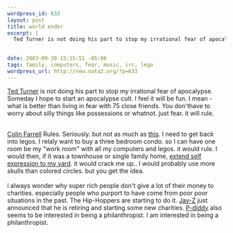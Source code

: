 ```yaml
--- 
wordpress_id: 633
layout: post
title: world ender
excerpt: |
  Ted Turner is not doing his part to stop my irrational fear of apocalypse. Someday I hope to start an apocalypse cult. I feel it will be fun. I mean - what is better than living in fear with 75 close friends. You don'thave to worry about silly things like possessions or whatnot. just fear. it will rule. 
  

date: 2003-09-30 15:15:51 -05:00
tags: family, computers, fear, music, irc, lego
wordpress_url: http://new.nata2.org/?p=633
---
```

<a href="http://www.ajc.com/news/content/news/0903/29turner.html">Ted Turner</a> is not doing his part to stop my irrational fear of apocalypse. Someday I hope to start an apocalypse cult. I feel it will be fun. I mean - what is better than living in fear with 75 close friends. You don'thave to worry about silly things like possessions or whatnot. just fear. it will rule. <br/><br/>

<a href="http://www.dailyrecord.co.uk//news/content_objectid=13461942_method=full_siteid=89488_headline=-20-ES---COCAINE---SPEED---HASH---3-BOTTLES-OF-WHISKY---WINE-AND-60-PINTS-EVERY-WEEK-name_page.html">Colin Farrell</a> Rules. Seriously. but not as much as <a href="http://www.brickshelf.com/gallery/seankenney/Sculpture/Homer/1.jpg">this</a>. I need to get back into legos. I relaly want to buy a three bedroom condo. so I can have one room be my "work room" with all my computers and legos. it would rule. I would then, if it was a townhouse or single family home, <a href="http://www.statesman.com/metro/content/metro/kelso/0903/093003.html?urac=n&amp;urvf=10649232139710.2875798673101122">extend self expression to my yard</a>. it would crack me up.. I would probably use more skulls than colored circles. but you get the idea. <br/><br/>i always wonder why super rich people don't give a lot of their money to charities. especially people who purport to have come from poor poor situations in the past. The Hip-Hoppers are starting to do it. <a href="http://story.news.yahoo.com/news?tmpl=story&amp;cid=795&amp;ncid=762&amp;e=7&amp;u=/eo/20030926/en_music_eo/12580">Jay-Z</a> just announced that he is retiring and starting some new charities. <a href="http://www.nypost.com/news/regionalnews/6879.htm">P-diddy</a> also seems to be interested in being a philanthropist. I am interested in being a philanthropist. 
